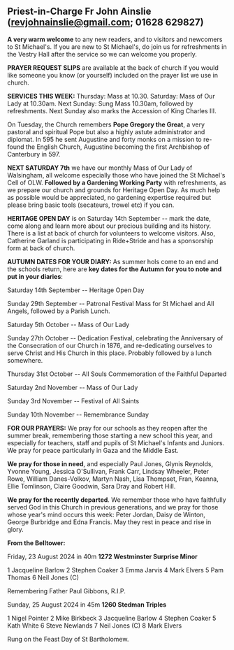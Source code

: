 
## Priest-in-Charge Fr John Ainslie ([revjohnainslie@gmail.com](mailto:revjohnainslie@gmail.com); 01628 629827)

**A very warm welcome** to any new readers, and to visitors and
newcomers to St Michael\'s. If you are new to St Michael\'s, do join us
for refreshments in the Vestry Hall after the service so we can welcome
you properly.

**PRAYER REQUEST SLIPS** are available at the back of church if you
would like someone you know (or yourself) included on the prayer list we
use in church.

**SERVICES THIS WEEK:** Thursday: Mass at 10.30. Saturday: Mass of Our
Lady at 10.30am. Next Sunday: Sung Mass 10.30am, followed by
refreshments. Next Sunday also marks the Accession of King Charles III.

On Tuesday, the Church remembers **Pope Gregory the Great**, a very
pastoral and spiritual Pope but also a highly astute administrator and
diplomat. In 595 he sent Augustine and forty monks on a mission to
re-found the English Church, Augustine becoming the first Archbishop of
Canterbury in 597.

**NEXT SATURDAY 7th** we have our monthly Mass of Our Lady of
Walsingham, all welcome especially those who have joined the St
Michael's Cell of OLW. **Followed by a Gardening Working Party** with
refreshments, as we prepare our church and grounds for Heritage Open
Day. As much help as possible would be appreciated, no gardening
expertise required but please bring basic tools (secateurs, trowel etc)
if you can.

**HERITAGE OPEN DAY** is on Saturday 14th September -- mark the date,
come along and learn more about our precious building and its history.
There is a list at back of church for volunteers to welcome visitors.
Also, Catherine Garland is participating in Ride+Stride and has a
sponsorship form at back of church.

**AUTUMN DATES FOR YOUR DIARY:** As summer hols come to an end and the
schools return, here are **key dates for the Autumn** **for you to note
and put in your diaries**:

Saturday 14th September -- Heritage Open Day

Sunday 29th September -- Patronal Festival Mass for St Michael and All
Angels, followed by a Parish Lunch.

Saturday 5th October -- Mass of Our Lady

Sunday 27th October -- Dedication Festival, celebrating the
Anniversary of the Consecration of our Church in 1876, and re-dedicating
ourselves to serve Christ and His Church in this place. Probably
followed by a lunch somewhere.

Thursday 31st October -- All Souls Commemoration of the Faithful
Departed

Saturday 2nd November -- Mass of Our Lady

Sunday 3rd November -- Festival of All Saints

Sunday 10th November -- Remembrance Sunday

**FOR OUR PRAYERS:** We pray for our schools as they reopen after the
summer break, remembering those starting a new school this year, and
especially for teachers, staff and pupils of St Michael's Infants and
Juniors. We pray for peace particularly in Gaza and the Middle East.

**We pray for those in need**, and especially Paul Jones, Glynis
Reynolds, Yvonne Young, Jessica O'Sullivan, Frank Carr, Lindsay Wheeler,
Peter Rowe, William Danes-Volkov, Martyn Nash, Lisa Thompset, Fran,
Keanna, Ellie Tomlinson, Claire Goodwin, Sara Dray and Robert Hill.

**We pray for the recently departed**. We remember those who have
faithfully served God in this Church in previous generations, and we
pray for those whose year's mind occurs this week: Peter Jordan, Daisy
de Winton, George Burbridge and Edna Francis. May they rest in peace and
rise in glory.

**From the Belltower:**

Friday, 23 August 2024 in 40m **1272 Westminster Surprise Minor**

1 Jacqueline Barlow 2 Stephen Coaker 3 Emma Jarvis 4 Mark Elvers 5 Pam
Thomas 6 Neil Jones (C)

Remembering Father Paul Gibbons, R.I.P.

Sunday, 25 August 2024 in 45m **1260 Stedman Triples**

1 Nigel Pointer 2 Mike Birkbeck 3 Jacqueline Barlow 4 Stephen Coaker 5
Kath White 6 Steve Newlands 7 Neil Jones (C) 8 Mark Elvers

Rung on the Feast Day of St Bartholomew.
